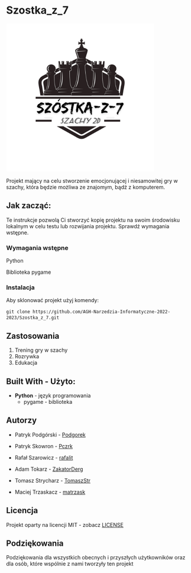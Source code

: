 # Szostka_z_7


<img src="https://github.com/AGH-Narzedzia-Informatyczne-2022-2023/Szostka_z_7/blob/main/logo.jpg" width="400" height="400" />



Projekt mający na celu stworzenie emocjonującej i niesamowitej gry w szachy, która będzie możliwa ze znajomym, bądź z komputerem.


## Jak zacząć: 

Te instrukcje pozwolą Ci stworzyć kopię projektu na swoim środowisku lokalnym w celu testu lub rozwijania projektu. Sprawdź wymagania wstępne.

### Wymagania wstępne
Python

Biblioteka pygame


### Instalacja
Aby sklonować projekt użyj komendy:

```
git clone https://github.com/AGH-Narzedzia-Informatyczne-2022-2023/Szostka_z_7.git
```
## Zastosowania
1. Trening gry w szachy
2. Rozrywka
3. Edukacja

## Built With - Użyto:
- **Python** - język programowania
  - pygame - biblioteka

## Autorzy
- Patryk Podgórski - [Podgorek](https://github.com/Podgorek)

- Patryk Skowron - [Pczrk](https://github.com/Pczrk)

- Rafał Szarowicz - [rafalit](https://github.com/rafalit)

- Adam Tokarz - [ZakatorDerg](https://github.com/ZakatorDerg)

- Tomasz Strycharz - [TomaszStr](https://github.com/TomaszStr)

- Maciej Trzaskacz - [matrzask](https://github.com/matrzask)

## Licencja
Projekt oparty na licencji MIT - zobacz [LICENSE](LICENSE)

## Podziękowania
Podziękowania dla wszystkich obecnych i przyszłych użytkowników oraz dla osób, które wspólnie z nami tworzyły ten projekt
